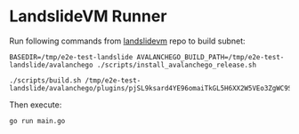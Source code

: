 # LandslideVM Runner

Run following commands from [landslidevm](https://github.com/ConsiderItDone/landslidevm) repo to build subnet:

```shell
BASEDIR=/tmp/e2e-test-landslide AVALANCHEGO_BUILD_PATH=/tmp/e2e-test-landslide/avalanchego ./scripts/install_avalanchego_release.sh

./scripts/build.sh /tmp/e2e-test-landslide/avalanchego/plugins/pjSL9ksard4YE96omaiTkGL5H6XX2W5VEo3ZgWC9S2P6gzs9A
```

Then execute:

```shell
go run main.go
```
